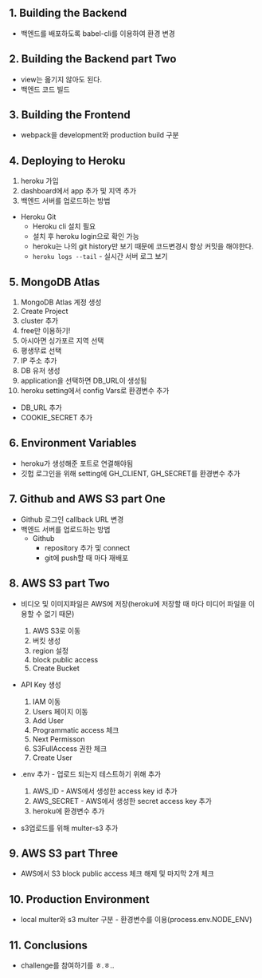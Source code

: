 ## 1. Building the Backend
* 백엔드를 배포하도록 babel-cli를 이용하여 환경 변경

## 2. Building the Backend part Two
* view는 옮기지 않아도 된다.
* 백엔드 코드 빌드

## 3. Building the Frontend
* webpack을 development와 production build 구분

## 4. Deploying to Heroku
1. heroku 가입
2. dashboard에서 app 추가 및 지역 추가
3. 백엔드 서버를 업로드하는 방법
  * Heroku Git
    * Heroku cli 설치 필요
    * 설치 후 heroku login으로 확인 가능
    * heroku는 나의 git history만 보기 때문에 코드변경시 항상 커밋을 해야한다.
    * `heroku logs --tail` - 실시간 서버 로그 보기

## 5. MongoDB Atlas
1. MongoDB Atlas 계정 생성
2. Create Project
3. cluster 추가
4. free만 이용하기!
5. 아시아면 싱가포르 지역 선택
6. 평생무료 선택
7. IP 주소 추가
8. DB 유저 생성
9. application을 선택하면 DB_URL이 생성됨
10. heroku setting에서 config Vars로 환경변수 추가
  * DB_URL 추가
  * COOKIE_SECRET 추가

## 6. Environment Variables
* heroku가 생성해준 포트로 연결해야됨
* 깃헙 로그인을 위해 setting에 GH_CLIENT, GH_SECRET를 환경변수 추가

## 7. Github and AWS S3 part One
* Github 로그인 callback URL 변경
* 백엔드 서버를 업로드하는 방법
  * Github
    * repository 추가 및 connect
    * git에 push할 때 마다 재배포

## 8. AWS S3 part Two
* 비디오 및 이미지파일은 AWS에 저장(heroku에 저장할 때 마다 미디어 파일을 이용할 수 없기 때문)
  1. AWS S3로 이동
  2. 버킷 생성
  3. region 설정
  4. block public access
  5. Create Bucket

* API Key 생성
  1. IAM 이동
  2. Users 페이지 이동
  3. Add User
  4. Programmatic access 체크
  5. Next Permisson
  6. S3FullAccess 권한 체크
  7. Create User

* .env 추가 - 업로드 되는지 테스트하기 위해 추가
  1. AWS_ID - AWS에서 생성한 access key id 추가
  2. AWS_SECRET - AWS에서 생성한 secret access key 추가
  3. heroku에 환경변수 추가

* s3업로드를 위해 multer-s3 추가

## 9. AWS S3 part Three
* AWS에서 S3 block public access 체크 해제 및 마지막 2개 체크

## 10. Production Environment
* local multer와 s3 multer 구분 - 환경변수를 이용(process.env.NODE_ENV)

## 11. Conclusions
* challenge를 참여하기를 ㅎ.ㅎ..
